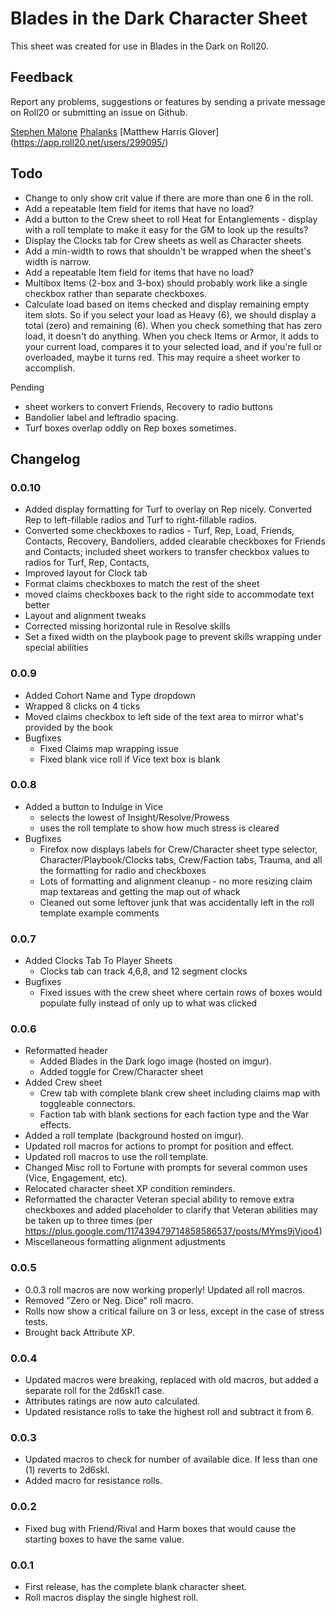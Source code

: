 # Blades in the Dark Character Sheet

This sheet was created for use in Blades in the Dark on Roll20.

## Feedback

Report any problems, suggestions or features by sending a private message on Roll20 or submitting an issue on Github.

[Stephen Malone](https://app.roll20.net/users/552705/)
[Phalanks](https://app.roll20.net/users/843545/)
[Matthew Harris Glover] (https://app.roll20.net/users/299095/)

## Todo
* Change to only show crit value if there are more than one 6 in the roll.
* Add a repeatable Item field for items that have no load?
* Add a button to the Crew sheet to roll Heat for Entanglements - display with a roll template to make it easy for the GM to look up the results?
* Display the Clocks tab for Crew sheets as well as Character sheets
* Add a min-width to rows that shouldn't be wrapped when the sheet's width is narrow.
* Add a repeatable Item field for items that have no load?
* Multibox Items (2-box and 3-box) should probably work like a single checkbox rather than separate checkboxes.  
* Calculate load based on items checked and display remaining empty item slots.  So if you select your load as Heavy (6), we should display a total (zero) and remaining (6).  When you check something that has zero load, it doesn't do anything.  When you check Items or Armor, it adds to your current load, compares it to your selected load, and if you're full or overloaded, maybe it turns red.  This may require a sheet worker to accomplish.

Pending
 * sheet workers to convert Friends, Recovery to radio buttons
 * Bandolier label and leftradio spacing.
 * Turf boxes overlap oddly on Rep boxes sometimes.


## Changelog

### 0.0.10
* Added display formatting for Turf to overlay on Rep nicely. Converted Rep to left-fillable radios and Turf to right-fillable radios.
* Converted some checkboxes to radios - Turf, Rep, Load, Friends, Contacts, Recovery, Bandoliers, added clearable checkboxes for Friends and Contacts; included sheet workers to transfer checkbox values to radios for Turf, Rep, Contacts, 
* Improved layout for Clock tab
* Format claims checkboxes to match the rest of the sheet
* moved claims checkboxes back to the right side to accommodate text better
* Layout and alignment tweaks
* Corrected missing horizontal rule in Resolve skills
* Set a fixed width on the playbook page to prevent skills wrapping under special abilities

### 0.0.9
* Added Cohort Name and Type dropdown
* Wrapped 8 clicks on 4 ticks
* Moved claims checkbox to left side of the text area to mirror what's provided by the book
* Bugfixes
    - Fixed Claims map wrapping issue
    - Fixed blank vice roll if Vice text box is blank

### 0.0.8
* Added a button to Indulge in Vice 
    - selects the lowest of Insight/Resolve/Prowess
    - uses the roll template to show how much stress is cleared
* Bugfixes
    - Firefox now displays labels for Crew/Character sheet type selector, Character/Playbook/Clocks tabs, Crew/Faction tabs, Trauma, and all the formatting for radio and checkboxes
    - Lots of formatting and alignment cleanup - no more resizing claim map textareas and getting the map out of whack
    - Cleaned out some leftover junk that was accidentally left in the roll template example comments

### 0.0.7
* Added Clocks Tab To Player Sheets
   - Clocks tab can track 4,6,8, and 12 segment clocks
* Bugfixes
   - Fixed issues with the crew sheet where certain rows of boxes would populate fully instead of only up to what was clicked

### 0.0.6
* Reformatted header
    * Added Blades in the Dark logo image (hosted on imgur).
    * Added toggle for Crew/Character sheet
* Added Crew sheet
    - Crew tab with complete blank crew sheet including claims map with toggleable connectors.
    - Faction tab with blank sections for each faction type and the War effects.
* Added a roll template (background hosted on imgur).
* Updated roll macros for actions to prompt for position and effect.
* Updated roll macros to use the roll template.
* Changed Misc roll to Fortune with prompts for several common uses (Vice, Engagement, etc).
* Relocated character sheet XP condition reminders.
* Reformatted the character Veteran special ability to remove extra checkboxes and added placeholder to clarify that Veteran abilities may be taken up to three times (per https://plus.google.com/117439479714858586537/posts/MYms9jVjoo4)
* Miscellaneous formatting alignment adjustments

### 0.0.5
* 0.0.3 roll macros are now working properly! Updated all roll macros.
* Removed "Zero or Neg. Dice" roll macro.
* Rolls now show a critical failure on 3 or less, except in the case of stress tests.
* Brought back Attribute XP.

### 0.0.4
* Updated macros were breaking, replaced with old macros, but added a separate roll for the 2d6skl1 case.
* Attributes ratings are now auto calculated.
* Updated resistance rolls to take the highest roll and subtract it from 6.

### 0.0.3
* Updated macros to check for number of available dice. If less than one (1) reverts to 2d6skl.
* Added macro for resistance rolls.

### 0.0.2
* Fixed bug with Friend/Rival and Harm boxes that would cause the starting boxes to have the same value.

### 0.0.1

* First release, has the complete blank character sheet.
* Roll macros display the single highest roll.
